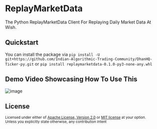 # ReplayMarketData
The Python ReplayMarketData Client For Replaying Daily Market Data At Wish.

## Quickstart
You can install the package via `pip install -U git+https://github.com/Indian-Algorithmic-Trading-Community/DhanHQ-Ticker-py.git` or `pip install replaymarketdata-0.1.0-py3-none-any.whl`

## Demo Video Showcasing How To Use This
![image](https://github.com/Indian-Algorithmic-Trading-Community/ReplayMarketData/assets/96371033/7f29215e-1877-43ab-a56d-1d76f9d5d48d)

## License
<sup>
Licensed under either of <a href="LICENSE-APACHE">Apache License, Version
2.0</a> or <a href="LICENSE-MIT">MIT license</a> at your option.
</sup>

<br>

<sub>
Unless you explicitly state otherwise, any contribution intent
